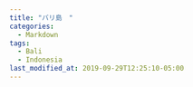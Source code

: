 ```yaml
---
title: "バリ島　"
categories:
  - Markdown
tags:
  - Bali
  - Indonesia
last_modified_at: 2019-09-29T12:25:10-05:00
---
```

